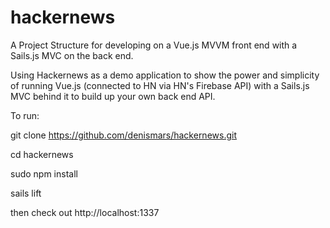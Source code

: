 # hackernews

A Project Structure for developing on a Vue.js MVVM front end with a Sails.js MVC on the back end.

Using Hackernews as a demo application to show the power and simplicity of running Vue.js (connected to HN via HN's Firebase API) with a Sails.js MVC behind it to build up your own back end API.

To run:

git clone https://github.com/denismars/hackernews.git

cd hackernews

sudo npm install

sails lift

then check out http://localhost:1337


